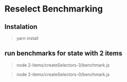 # Reselect Benchmarking

## Instalation

> yarn install

## run benchmarks for state with 2 items

> node 2-items/createSelectors-3/benchmark.js

> node 2-items/createSelectors-0/benchmark.js
